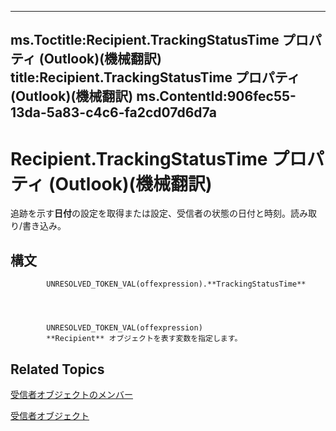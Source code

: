 

---
ms.Toctitle:Recipient.TrackingStatusTime プロパティ (Outlook)(機械翻訳)
title:Recipient.TrackingStatusTime プロパティ (Outlook)(機械翻訳)
ms.ContentId:906fec55-13da-5a83-c4c6-fa2cd07d6d7a
---
# Recipient.TrackingStatusTime プロパティ (Outlook)(機械翻訳)




追跡を示す**日付**の設定を取得または設定、受信者の状態の日付と時刻。読み取り/書き込み。

## 構文

            UNRESOLVED_TOKEN_VAL(offexpression).**TrackingStatusTime**




            UNRESOLVED_TOKEN_VAL(offexpression)
            **Recipient** オブジェクトを表す変数を指定します。



## Related Topics

[受信者オブジェクトのメンバー](70e34018-95de-7fcf-1331-9be61a8675a2.md)

[受信者オブジェクト](8cee4d79-ec55-52a4-710b-6456944ca86d.md)




